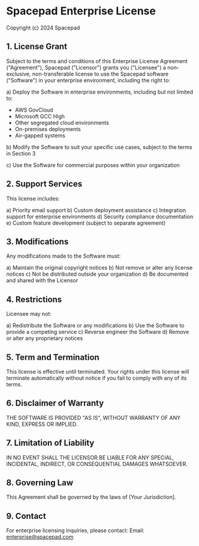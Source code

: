 # Spacepad Enterprise License

Copyright (c) 2024 Spacepad

## 1. License Grant

Subject to the terms and conditions of this Enterprise License Agreement ("Agreement"), Spacepad ("Licensor") grants you ("Licensee") a non-exclusive, non-transferable license to use the Spacepad software ("Software") in your enterprise environment, including the right to:

a) Deploy the Software in enterprise environments, including but not limited to:
   - AWS GovCloud
   - Microsoft GCC High
   - Other segregated cloud environments
   - On-premises deployments
   - Air-gapped systems

b) Modify the Software to suit your specific use cases, subject to the terms in Section 3

c) Use the Software for commercial purposes within your organization

## 2. Support Services

This license includes:

a) Priority email support
b) Custom deployment assistance
c) Integration support for enterprise environments
d) Security compliance documentation
e) Custom feature development (subject to separate agreement)

## 3. Modifications

Any modifications made to the Software must:

a) Maintain the original copyright notices
b) Not remove or alter any license notices
c) Not be distributed outside your organization
d) Be documented and shared with the Licensor

## 4. Restrictions

Licensee may not:

a) Redistribute the Software or any modifications
b) Use the Software to provide a competing service
c) Reverse engineer the Software
d) Remove or alter any proprietary notices

## 5. Term and Termination

This license is effective until terminated. Your rights under this license will terminate automatically without notice if you fail to comply with any of its terms.

## 6. Disclaimer of Warranty

THE SOFTWARE IS PROVIDED "AS IS", WITHOUT WARRANTY OF ANY KIND, EXPRESS OR IMPLIED.

## 7. Limitation of Liability

IN NO EVENT SHALL THE LICENSOR BE LIABLE FOR ANY SPECIAL, INCIDENTAL, INDIRECT, OR CONSEQUENTIAL DAMAGES WHATSOEVER.

## 8. Governing Law

This Agreement shall be governed by the laws of [Your Jurisdiction].

## 9. Contact

For enterprise licensing inquiries, please contact:
Email: enterprise@spacepad.com 